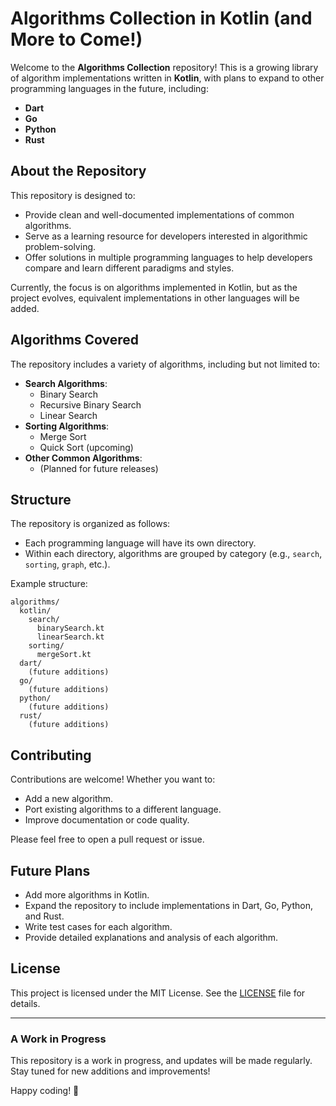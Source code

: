 # Algorithms Collection in Kotlin (and More to Come!)

Welcome to the **Algorithms Collection** repository! This is a growing library of algorithm implementations written in **Kotlin**, with plans to expand to other programming languages in the future, including:

- **Dart**
- **Go**
- **Python**
- **Rust**

## About the Repository
This repository is designed to:
- Provide clean and well-documented implementations of common algorithms.
- Serve as a learning resource for developers interested in algorithmic problem-solving.
- Offer solutions in multiple programming languages to help developers compare and learn different paradigms and styles.

Currently, the focus is on algorithms implemented in Kotlin, but as the project evolves, equivalent implementations in other languages will be added.

## Algorithms Covered
The repository includes a variety of algorithms, including but not limited to:
- **Search Algorithms**:
  - Binary Search
  - Recursive Binary Search
  - Linear Search
- **Sorting Algorithms**:
  - Merge Sort
  - Quick Sort (upcoming)
- **Other Common Algorithms**:
  - (Planned for future releases)

## Structure
The repository is organized as follows:
- Each programming language will have its own directory.
- Within each directory, algorithms are grouped by category (e.g., `search`, `sorting`, `graph`, etc.).

Example structure:
```
algorithms/
  kotlin/
    search/
      binarySearch.kt
      linearSearch.kt
    sorting/
      mergeSort.kt
  dart/
    (future additions)
  go/
    (future additions)
  python/
    (future additions)
  rust/
    (future additions)
```

## Contributing
Contributions are welcome! Whether you want to:
- Add a new algorithm.
- Port existing algorithms to a different language.
- Improve documentation or code quality.

Please feel free to open a pull request or issue.

## Future Plans
- Add more algorithms in Kotlin.
- Expand the repository to include implementations in Dart, Go, Python, and Rust.
- Write test cases for each algorithm.
- Provide detailed explanations and analysis of each algorithm.

## License
This project is licensed under the MIT License. See the [LICENSE](LICENSE) file for details.

---

### A Work in Progress
This repository is a work in progress, and updates will be made regularly. Stay tuned for new additions and improvements!

Happy coding! 🚀

